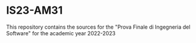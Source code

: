 # IS23-AM31
This repository contains the sources for the "Prova Finale di Ingegneria del Software" for the academic year 2022-2023
